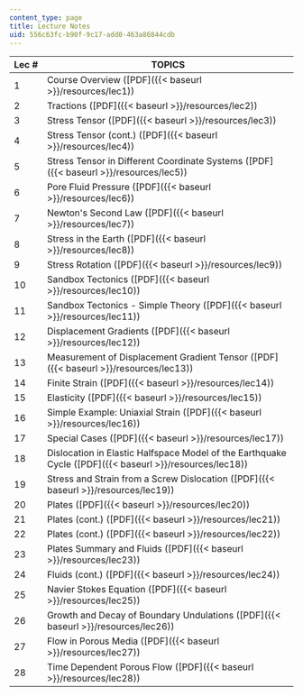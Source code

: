 ```yaml
---
content_type: page
title: Lecture Notes
uid: 556c63fc-b90f-9c17-add0-463a86844cdb
---
```


| Lec # | TOPICS |
| --- | --- |
| 1 | Course Overview ([PDF]({{< baseurl >}}/resources/lec1)) |
| 2 | Tractions ([PDF]({{< baseurl >}}/resources/lec2)) |
| 3 | Stress Tensor ([PDF]({{< baseurl >}}/resources/lec3)) |
| 4 | Stress Tensor (cont.) ([PDF]({{< baseurl >}}/resources/lec4)) |
| 5 | Stress Tensor in Different Coordinate Systems ([PDF]({{< baseurl >}}/resources/lec5)) |
| 6 | Pore Fluid Pressure ([PDF]({{< baseurl >}}/resources/lec6)) |
| 7 | Newton's Second Law ([PDF]({{< baseurl >}}/resources/lec7)) |
| 8 | Stress in the Earth ([PDF]({{< baseurl >}}/resources/lec8)) |
| 9 | Stress Rotation ([PDF]({{< baseurl >}}/resources/lec9)) |
| 10 | Sandbox Tectonics ([PDF]({{< baseurl >}}/resources/lec10)) |
| 11 | Sandbox Tectonics - Simple Theory ([PDF]({{< baseurl >}}/resources/lec11)) |
| 12 | Displacement Gradients ([PDF]({{< baseurl >}}/resources/lec12)) |
| 13 | Measurement of Displacement Gradient Tensor ([PDF]({{< baseurl >}}/resources/lec13)) |
| 14 | Finite Strain ([PDF]({{< baseurl >}}/resources/lec14)) |
| 15 | Elasticity ([PDF]({{< baseurl >}}/resources/lec15)) |
| 16 | Simple Example: Uniaxial Strain ([PDF]({{< baseurl >}}/resources/lec16)) |
| 17 | Special Cases ([PDF]({{< baseurl >}}/resources/lec17)) |
| 18 | Dislocation in Elastic Halfspace Model of the Earthquake Cycle ([PDF]({{< baseurl >}}/resources/lec18)) |
| 19 | Stress and Strain from a Screw Dislocation ([PDF]({{< baseurl >}}/resources/lec19)) |
| 20 | Plates ([PDF]({{< baseurl >}}/resources/lec20)) |
| 21 | Plates (cont.) ([PDF]({{< baseurl >}}/resources/lec21)) |
| 22 | Plates (cont.) ([PDF]({{< baseurl >}}/resources/lec22)) |
| 23 | Plates Summary and Fluids ([PDF]({{< baseurl >}}/resources/lec23)) |
| 24 | Fluids (cont.) ([PDF]({{< baseurl >}}/resources/lec24)) |
| 25 | Navier Stokes Equation ([PDF]({{< baseurl >}}/resources/lec25)) |
| 26 | Growth and Decay of Boundary Undulations ([PDF]({{< baseurl >}}/resources/lec26)) |
| 27 | Flow in Porous Media ([PDF]({{< baseurl >}}/resources/lec27)) |
| 28 | Time Dependent Porous Flow ([PDF]({{< baseurl >}}/resources/lec28))